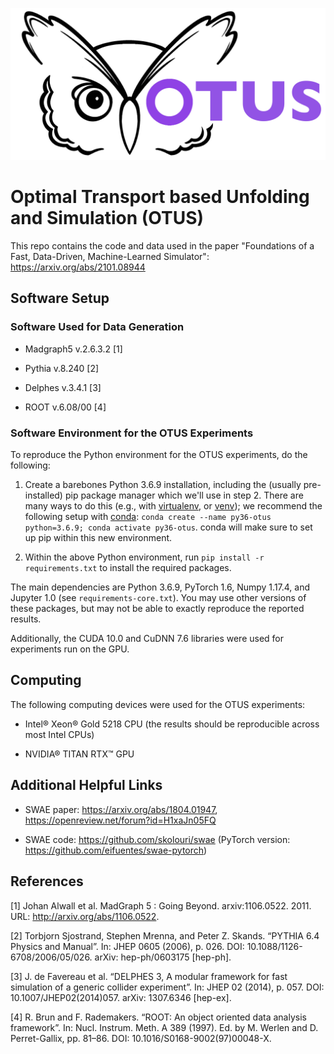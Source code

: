 ![plot](OTUSLogo.png)

# Optimal Transport based Unfolding and Simulation (OTUS)
This repo contains the code and data used in the paper "Foundations of a Fast, Data-Driven, Machine-Learned Simulator": https://arxiv.org/abs/2101.08944


## Software Setup

### Software Used for Data Generation
* Madgraph5 v.2.6.3.2 [1]

* Pythia v.8.240 [2]

* Delphes v.3.4.1 [3]

* ROOT v.6.08/00 [4]

### Software Environment for the OTUS Experiments
To reproduce the Python environment for the OTUS experiments, do the following:

 1. Create a barebones Python 3.6.9 installation, including the (usually pre-installed) pip package manager which we'll use in step 2. There are many ways to do this (e.g., with [virtualenv](https://pypi.org/project/virtualenv/), or [venv](https://docs.python.org/3/library/venv.html)); we recommend the following setup with [conda](https://anaconda.org/anaconda/conda): `conda create --name py36-otus python=3.6.9; conda activate py36-otus`. conda will make sure to set up pip within this new environment.

2. Within the above Python environment, run `pip install -r requirements.txt` to install the required packages.

The main dependencies are Python 3.6.9, PyTorch 1.6, Numpy 1.17.4, and Jupyter 1.0 (see `requirements-core.txt`). You may use other versions of these packages, but may not be able to exactly reproduce the reported results.

Additionally, the CUDA 10.0 and CuDNN 7.6 libraries were used for experiments run on the GPU.

## Computing
The following computing devices were used for the OTUS experiments:

* Intel® Xeon® Gold 5218 CPU (the results should be reproducible across most Intel CPUs)

* NVIDIA® TITAN RTX™ GPU

## Additional Helpful Links
* SWAE paper: https://arxiv.org/abs/1804.01947, https://openreview.net/forum?id=H1xaJn05FQ

* SWAE code:  https://github.com/skolouri/swae  (PyTorch version: https://github.com/eifuentes/swae-pytorch)

## References
[1] Johan Alwall et al. MadGraph 5 : Going Beyond. arxiv:1106.0522. 2011. URL: http://arxiv.org/abs/1106.0522.

[2] Torbjorn Sjostrand, Stephen Mrenna, and Peter Z. Skands. “PYTHIA 6.4 Physics and Manual”. In: JHEP 0605
(2006), p. 026. DOI: 10.1088/1126-6708/2006/05/026. arXiv: hep-ph/0603175 [hep-ph].

[3] J. de Favereau et al. “DELPHES 3, A modular framework for fast simulation of a generic collider experiment”.
In: JHEP 02 (2014), p. 057. DOI: 10.1007/JHEP02(2014)057. arXiv: 1307.6346 [hep-ex].

[4] R. Brun and F. Rademakers. “ROOT: An object oriented data analysis framework”. In: Nucl. Instrum. Meth. A
389 (1997). Ed. by M. Werlen and D. Perret-Gallix, pp. 81–86. DOI: 10.1016/S0168-9002(97)00048-X.
